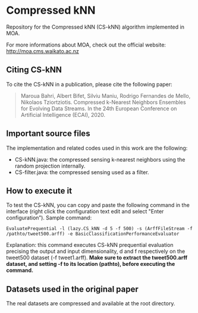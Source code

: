 # Compressed kNN
Repository for the Compressed kNN (CS-kNN) algorithm implemented in MOA.

For more informations about MOA, check out the official website: 
http://moa.cms.waikato.ac.nz

## Citing CS-kNN
To cite the CS-kNN in a publication, please cite the following paper: 
> Maroua Bahri, Albert Bifet, Silviu Maniu, Rodrigo Fernandes de Mello, Nikolaos Tziortziotis.
> Compressed k-Nearest Neighbors Ensembles for Evolving Data Streams. In the 24th European Conference on Artificial Intelligence (ECAI), 2020.

## Important source files
The implementation and related codes used in this work are the following: 
* CS-kNN.java: the compressed sensing k-nearest neighbors using the random projection internally.
* CS-filter.java: the compressed sensing used as a filter.

## How to execute it
To test the CS-kNN, you can copy and paste the following command in the interface (right click the configuration text edit and select "Enter configuration”).
Sample command: 

`EvaluatePrequential -l (lazy.CS_kNN -d 5 -f 500) -s (ArffFileStream -f /pathto/tweet500.arff) -e BasicClassificationPerformanceEvaluator`

Explanation: this command executes CS-kNN prequential evaluation precising the output and input dimensionality, d and f respectively on the tweet500 dataset (-f tweet1.arff). 
**Make sure to extract the tweet500.arff dataset, and setting -f to its location (pathto), before executing the command.**

## Datasets used in the original paper
The real datasets are compressed and available at the root directory. 
